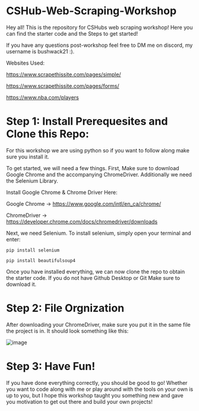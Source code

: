 # CSHub-Web-Scraping-Workshop

Hey all! This is the repository for CSHubs web scraping workshop! Here you can find the starter code and the Steps to get started!

If you have any questions post-workshop feel free to DM me on discord, my username is bushwack21 :).

Websites Used:

https://www.scrapethissite.com/pages/simple/

https://www.scrapethissite.com/pages/forms/

https://www.nba.com/players



# Step 1: Install Prerequesites and Clone this Repo:

For this workshop we are using python so if you want to follow along make sure you install it.



To get started, we will need a few things. First, Make sure to download Google Chrome and the accompanying ChromeDriver. Additionally we need the Selenium Library.

Install Google Chrome & Chrome Driver Here:

Google Chrome -> https://www.google.com/intl/en_ca/chrome/

ChromeDriver -> https://developer.chrome.com/docs/chromedriver/downloads

Next, we need Selenium. To install selenium, simply open your terminal and enter:

```
pip install selenium
```

```
pip install beautifulsoup4
```

Once you have installed everything, we can now clone the repo to obtain the starter code. If you do not have Github Desktop or Git Make sure to download it.


# Step 2: File Orgnization

After downloading your ChromeDriver, make sure you put it in the same file the project is in. It should look something like this:

![image](https://github.com/user-attachments/assets/2ffc27b3-64e8-4ed8-b870-981dd18d77b1)


# Step 3: Have Fun!

If you have done everything correctly, you should be good to go! Whether you want to code along with me or play around with the tools on your own is up to you, but I hope this workshop taught you something new and gave you motivation to get out there and build your own projects!

